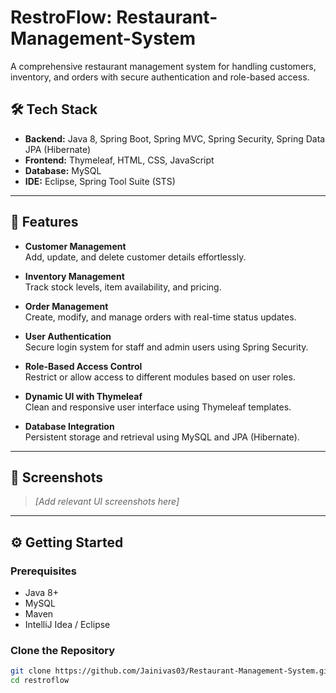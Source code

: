 # RestroFlow: Restaurant-Management-System
  
A comprehensive restaurant management system for handling customers, inventory, and orders with secure authentication and role-based access.

## 🛠️ Tech Stack

- **Backend:** Java 8, Spring Boot, Spring MVC, Spring Security, Spring Data JPA (Hibernate)  
- **Frontend:** Thymeleaf, HTML, CSS, JavaScript  
- **Database:** MySQL  
- **IDE:** Eclipse, Spring Tool Suite (STS)

---

## 🚀 Features

- **Customer Management**  
  Add, update, and delete customer details effortlessly.

- **Inventory Management**  
  Track stock levels, item availability, and pricing.

- **Order Management**  
  Create, modify, and manage orders with real-time status updates.

- **User Authentication**  
  Secure login system for staff and admin users using Spring Security.

- **Role-Based Access Control**  
  Restrict or allow access to different modules based on user roles.

- **Dynamic UI with Thymeleaf**  
  Clean and responsive user interface using Thymeleaf templates.

- **Database Integration**  
  Persistent storage and retrieval using MySQL and JPA (Hibernate).

---

## 📸 Screenshots
> *[Add relevant UI screenshots here]*

---

## ⚙️ Getting Started

### Prerequisites
- Java 8+
- MySQL
- Maven
- IntelliJ Idea / Eclipse  


### Clone the Repository
```bash
git clone https://github.com/Jainivas03/Restaurant-Management-System.git
cd restroflow


